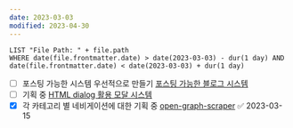 ```yaml
---
date: 2023-03-03
modified: 2023-04-30
---
```


```dataview
LIST "File Path: " + file.path
WHERE date(file.frontmatter.date) > date(2023-03-03) - dur(1 day) AND date(file.frontmatter.date) < date(2023-03-03) + dur(1 day)
```

- [ ] 포스팅 가능한 시스템 우선적으로 만들기 [포스팅 가능한 블로그 시스템](../posts/포스팅%20가능한%20블로그%20시스템)
- [ ] 기획 중 [HTML dialog 활용 모달 시스템](../HTML%20dialog%20활용%20모달%20시스템/HTML%20dialog%20활용%20모달%20시스템)
- [x] 각 카테고리 별 네비게이션에 대한 기획 중 [open-graph-scraper](../../../front/Accessibility/open-graph-scraper/open-graph-scraper.md) ✅ 2023-03-15
